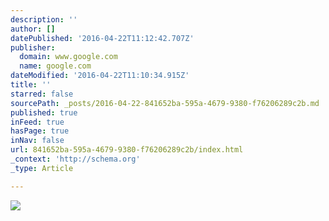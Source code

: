 ```yaml
---
description: ''
author: []
datePublished: '2016-04-22T11:12:42.707Z'
publisher:
  domain: www.google.com
  name: google.com
dateModified: '2016-04-22T11:10:34.915Z'
title: ''
starred: false
sourcePath: _posts/2016-04-22-841652ba-595a-4679-9380-f76206289c2b.md
published: true
inFeed: true
hasPage: true
inNav: false
url: 841652ba-595a-4679-9380-f76206289c2b/index.html
_context: 'http://schema.org'
_type: Article

---
```

![](http://the-grid-user-content.s3-us-west-2.amazonaws.com/9c8f83f7-931c-40fe-a11a-0c284af3cd31.jpg)